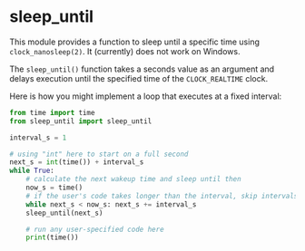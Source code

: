 sleep\_until
============

This module provides a function to sleep until a specific time
using `clock_nanosleep(2)`. It (currently) does not work on Windows.

The `sleep_until()` function takes a seconds value as an argument and
delays execution until the specified time of the `CLOCK_REALTIME` clock.

Here is how you might implement a loop that executes at a fixed interval:

```python
from time import time
from sleep_until import sleep_until

interval_s = 1

# using "int" here to start on a full second
next_s = int(time()) + interval_s
while True:
    # calculate the next wakeup time and sleep until then
    now_s = time()
    # if the user's code takes longer than the interval, skip intervals
    while next_s < now_s: next_s += interval_s
    sleep_until(next_s)

    # run any user-specified code here
    print(time())
```
